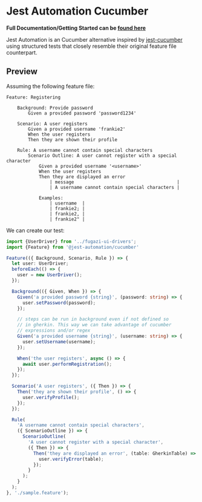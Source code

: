 # Jest Automation Cucumber

**Full Documentation/Getting Started can be [found here](https://bendat.github.io/jest-automation/docs/cucumber/intro)**

Jest Automation is an Cucumber alternative inspired by [jest-cucumber](https://github.com/bencompton/jest-cucumber) using structured tests that closely resemble their original feature file counterpart.

## Preview

Assuming the following feature file:

```gherkin title='Create a feature file'
Feature: Registering

    Background: Provide password
        Given a provided password 'password1234'

    Scenario: A user registers
        Given a provided username 'frankie2'
        When the user registers
        Then they are shown their profile

    Rule: A username cannot contain special characters
        Scenario Outline: A user cannot register with a special character
            Given a provided username '<username>'
            When the user registers
            Then they are displayed an error
                | message                                      |
                | A username cannot contain special characters |

            Examples:
                | username  |
                | frankie2; |
                | frankie2, |
                | frankie2" |
```

We can create our test:

```ts title="Step Definitions"
import {UserDriver} from '../fugazi-ui-drivers';
import {Feature} from '@jest-automation/cucumber'

Feature(({ Background, Scenario, Rule }) => {
  let user: UserDriver;
  beforeEach(() => {
    user = new UserDriver();
  });

  Background(({ Given, When }) => {
    Given('a provided password {string}', (password: string) => {
      user.setPassword(password);
    });

    // steps can be run in background even if not defined so
    // in gherkin. This way we can take advantage of cucumber
    // expressions and/or regex
    Given('a provided username {string}', (username: string) => {
      user.setUsername(username);
    });

    When('the user registers', async () => {
      await user.performRegistration();
    });
  });

  Scenario('A user registers', ({ Then }) => {
    Then('they are shown their profile', () => {
      user.verifyProfile();
    });
  });

  Rule(
    'A username cannot contain special characters',
    ({ ScenarioOutline }) => {
      ScenarioOutline(
        'A user cannot register with a special character',
        ({ Then }) => {
          Then('they are displayed an error', (table: GherkinTable) => {
            user.verifyError(table);
          });
        }
      );
    }
  );
}, './sample.feature');
```
